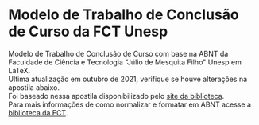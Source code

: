 # Modelo de Trabalho de Conclusão de Curso da FCT Unesp

Modelo de Trabalho de Conclusão de Curso com base na ABNT da Faculdade de Ciência e Tecnologia "Júlio de Mesquita Filho" Unesp em LaTeX.  
Ultima atualização em outubro de 2021, verifique se houve alterações na apostila abaixo.  
Foi baseado nessa apostila disponibilizado pelo [site da biblioteca](https://www.fct.unesp.br/Home/Biblioteca/abnt/apostila_abnt_word_bpp_2021.pdf).  
Para mais informações de como normalizar e formatar em ABNT acesse a [biblioteca da FCT](https://www.fct.unesp.br/#!/biblioteca2340/normalizacao/abnt/).
